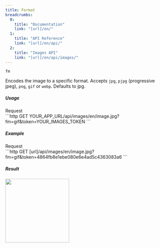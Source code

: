 ```yaml
---
title: Format
breadcrumbs:
  0:
    title: "Documentation"
    link: "[url]/en/"
  1:
    title: "API Reference"
    link: "[url]/en/api/"
  2:
    title: "Images API"
    link: "[url]/en/api/images/"
---
```


`fm`

Encodes the image to a specific format. Accepts `jpg`, `pjpg` (progressive jpeg), `png`, `gif` or `webp`. Defaults to jpg.

##### Usage

<div class="file-header">Request</div>
```http
GET YOUR_APP_URL/api/images/en/image.jpg?fm=gif&token=YOUR_IMAGES_TOKEN
```

##### Example

<div class="file-header">Request</div>
```http
GET [url]/api/images/en/image.jpg?fm=gif&token=4864fb8e1ebe080e6e4ad5c4363083a6
```

##### Result

<img width="200" class="inline" src="[url]/api/images/en/image.jpg?fm=gif&token=4864fb8e1ebe080e6e4ad5c4363083a6">
